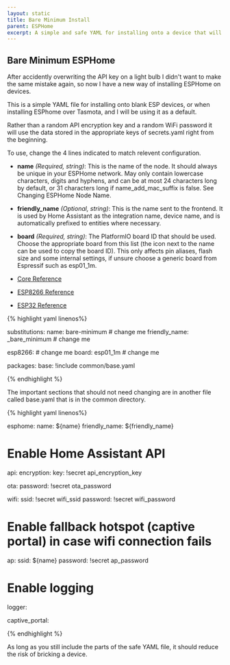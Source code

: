 ```yaml
---
layout: static
title: Bare Minimum Install
parent: ESPHome
excerpt: A simple and safe YAML for installing onto a device that will set it up to use information stored in your secrets.yaml file
---
```


## Bare Minimum ESPHome

After accidently overwriting the API key on a light bulb I didn't want to make the same mistake again, so now I have a new way of installing ESPHome on devices.

This is a simple YAML file for installing onto blank ESP devices, or when installing ESPhome over Tasmota, and I will be using it as a default.

Rather than a random API encryption key and a random WiFi password it will use the data stored in the appropriate keys of secrets.yaml right from the beginning.

To use, change the 4 lines indicated to match relevent configuration.

* **name** *(Required, string)*: This is the name of the node. It should always be unique in your ESPHome network. May only contain lowercase characters, digits and hyphens, and can be at most 24 characters long by default, or 31 characters long if name_add_mac_suffix is false. See Changing ESPHome Node Name.

* **friendly_name** *(Optional, string)*: This is the name sent to the frontend. It is used by Home Assistant as the integration name, device name, and is automatically prefixed to entities where necessary.

* **board** *(Required, string)*: The PlatformIO board ID that should be used. Choose the appropriate board from this list (the icon next to the name can be used to copy the board ID). This only affects pin aliases, flash size and some internal settings, if unsure choose a generic board from Espressif such as esp01_1m.

* [Core Reference](https://esphome.io/components/esphome/)
* [ESP8266 Reference](https://esphome.io/components/esp8266/)
* [ESP32 Reference](https://esphome.io/components/esp32/)

{% highlight yaml linenos%}

substitutions:
  name: bare-minimum                # change me
  friendly_name: _bare_minimum      # change me

esp8266:                            # change me
  board: esp01_1m                   # change me

packages:
  base: !include common/base.yaml

{% endhighlight %}

The important sections that should not need changing are in another file called base.yaml that is in the common directory.

{% highlight yaml linenos%}

esphome:
  name: ${name}
  friendly_name: ${friendly_name}

# Enable Home Assistant API
api:
  encryption:
    key: !secret api_encryption_key

ota:
  password: !secret ota_password

wifi:
  ssid: !secret wifi_ssid
  password: !secret wifi_password

  # Enable fallback hotspot (captive portal) in case wifi connection fails
  ap:
    ssid: ${name}
    password: !secret ap_password

# Enable logging
logger:

captive_portal:    

{% endhighlight %}

As long as you still include the parts of the safe YAML file, it should reduce the risk of bricking a device.